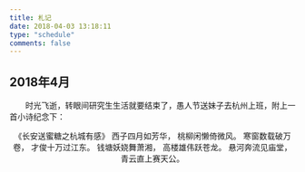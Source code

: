 ```yaml
---
title: 札记
date: 2018-04-03 13:18:11
type: "schedule"
comments: false
---
```


## 2018年4月
&#8195;&#8195;时光飞逝，转眼间研究生生活就要结束了，愚人节送妹子去杭州上班，附上一首小诗纪念下：

<center>
《长安送蜜糖之杭城有感》
西子四月如芳华，
桃柳闲懒倚微风。
寒窗数载破万卷，
才俊十万过江东。
钱塘妖娆舞萧湘，
高楼雄伟跃苍龙。
悬河奔流见庙堂，
青云直上赛天公。
</center>
